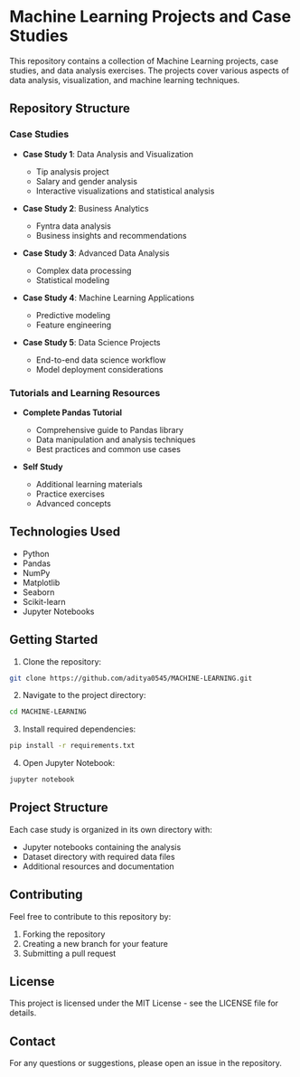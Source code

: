 # Machine Learning Projects and Case Studies

This repository contains a collection of Machine Learning projects, case studies, and data analysis exercises. The projects cover various aspects of data analysis, visualization, and machine learning techniques.

## Repository Structure

### Case Studies
- **Case Study 1**: Data Analysis and Visualization
  - Tip analysis project
  - Salary and gender analysis
  - Interactive visualizations and statistical analysis

- **Case Study 2**: Business Analytics
  - Fyntra data analysis
  - Business insights and recommendations

- **Case Study 3**: Advanced Data Analysis
  - Complex data processing
  - Statistical modeling

- **Case Study 4**: Machine Learning Applications
  - Predictive modeling
  - Feature engineering

- **Case Study 5**: Data Science Projects
  - End-to-end data science workflow
  - Model deployment considerations

### Tutorials and Learning Resources
- **Complete Pandas Tutorial**
  - Comprehensive guide to Pandas library
  - Data manipulation and analysis techniques
  - Best practices and common use cases

- **Self Study**
  - Additional learning materials
  - Practice exercises
  - Advanced concepts

## Technologies Used
- Python
- Pandas
- NumPy
- Matplotlib
- Seaborn
- Scikit-learn
- Jupyter Notebooks

## Getting Started

1. Clone the repository:
```bash
git clone https://github.com/aditya0545/MACHINE-LEARNING.git
```

2. Navigate to the project directory:
```bash
cd MACHINE-LEARNING
```

3. Install required dependencies:
```bash
pip install -r requirements.txt
```

4. Open Jupyter Notebook:
```bash
jupyter notebook
```

## Project Structure
Each case study is organized in its own directory with:
- Jupyter notebooks containing the analysis
- Dataset directory with required data files
- Additional resources and documentation

## Contributing
Feel free to contribute to this repository by:
1. Forking the repository
2. Creating a new branch for your feature
3. Submitting a pull request

## License
This project is licensed under the MIT License - see the LICENSE file for details.

## Contact
For any questions or suggestions, please open an issue in the repository. 